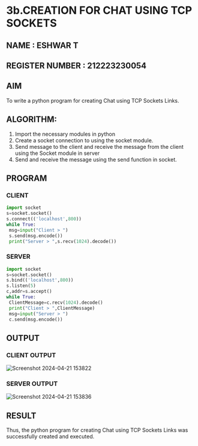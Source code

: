 # 3b.CREATION FOR CHAT USING TCP SOCKETS
## NAME : ESHWAR T
## REGISTER NUMBER : 212223230054
## AIM
To write a python program for creating Chat using TCP Sockets Links.
## ALGORITHM:
1. Import the necessary modules in python
2. Create a socket connection to using the socket module.
3. Send message to the client and receive the message from the client using the Socket module in
 server
4. Send and receive the message using the send function in socket.
## PROGRAM
### CLIENT
```py
import socket
s=socket.socket()
s.connect(('localhost',800))
while True:
 msg=input("Client > ")
 s.send(msg.encode())
 print("Server > ",s.recv(1024).decode())
```
### SERVER 
```py
import socket
s=socket.socket()
s.bind(('localhost',800))
s.listen(5)
c,addr=s.accept()
while True:
 ClientMessage=c.recv(1024).decode()
 print("Client > ",ClientMessage)
 msg=input("Server > ")
 c.send(msg.encode())

```
## OUTPUT
### CLIENT OUTPUT
![Screenshot 2024-04-21 153822](https://github.com/c-sanjay/3b_CHAT_USING_TCP_SOCKETS/assets/147139405/e633ef4b-b7ba-4ae9-916f-9631cde4962d)

### SERVER OUTPUT
![Screenshot 2024-04-21 153836](https://github.com/c-sanjay/3b_CHAT_USING_TCP_SOCKETS/assets/147139405/7496b6c8-fd07-46c6-b855-6b408cf8ff46)

## RESULT
Thus, the python program for creating Chat using TCP Sockets Links was successfully 
created and executed.
